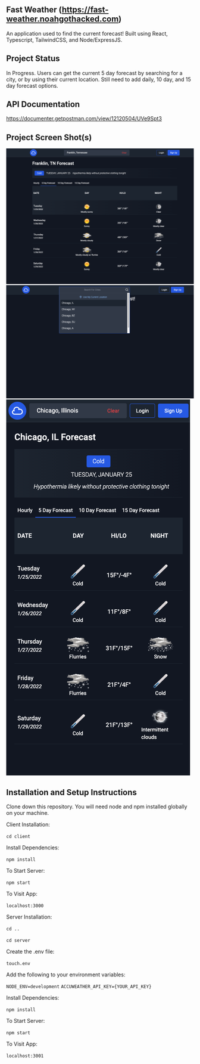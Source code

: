 ## Fast Weather (https://fast-weather.noahgothacked.com)
An application used to find the current forecast! Built using React, Typescript, TailwindCSS, and Node/ExpressJS.

## Project Status
In Progress. Users can get the current 5 day forecast by searching for a city, or by using their current location. Still need to add daily, 10 day, and 15 day forecast options.

## API Documentation
https://documenter.getpostman.com/view/12120504/UVe9Spt3

## Project Screen Shot(s)
 ![Screenshot 1](/client/screenshots/screenshot-1.png?raw=true "Forecast detail view")
![Screenshot 2](/client/screenshots/screenshot-2.png?raw=true "Searching functionality")
![Screenshot 3](/client/screenshots/screenshot-3.png?raw=true "Fully responsive")

## Installation and Setup Instructions
Clone down this repository. You will need node and npm installed globally on your machine.

Client Installation:

`cd client`

Install Dependencies:

`npm install`

To Start Server:

`npm start`

To Visit App:

`localhost:3000`

Server Installation:

`cd ..`

`cd server`

Create the .env file:

`touch.env`

Add the following to your environment variables:

`NODE_ENV=development`
`ACCUWEATHER_API_KEY={YOUR_API_KEY}`

Install Dependencies:

`npm install`

To Start Server:

`npm start`

To Visit App:

`localhost:3001`


